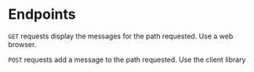 # Endpoints

`GET` requests display the messages for the path requested. Use a web browser.

`POST` requests add a message to the path requested. Use the client library

